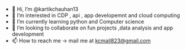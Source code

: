 - 👋 Hi, I’m @kartikchauhan13
- 👀 I’m interested in CDP , api , app developemnt and cloud computing 
- 🌱 I’m currently learning python and Computer science
- 💞️ I’m looking to collaborate on fun projects ,data analysis and app development 
- 📫 How to reach me -> mail me at kcmail823@gmail.com

<!---
kartikchauhan13/kartikchauhan13 is a ✨ special ✨ repository because its `README.md` (this file) appears on your GitHub profile.
You can click the Preview link to take a look at your changes.
--->
